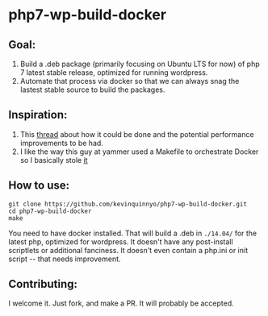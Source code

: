 # php7-wp-build-docker

## Goal:
1.  Build a .deb package (primarily focusing on Ubuntu LTS for now) of php 7 latest stable release, optimized for running wordpress.
2.  Automate that process via docker so that we can always snag the lastest stable source to build the packages.

## Inspiration:
1.  This [thread](http://www.serverphorums.com/read.php?7,1215001) about how it could be done and the potential performance improvements to be had.
2.  I like the way this guy at yammer used a Makefile to orchestrate Docker so I basically stole [it](https://github.com/yammer/mcrouter-build-docker)

## How to use:
```
git clone https://github.com/kevinquinnyo/php7-wp-build-docker.git
cd php7-wp-build-docker
make
```
You need to have docker installed.
That will build a .deb in `./14.04/` for the latest php, optimized for wordpress.  It doesn't have any post-install scriptlets or additional fanciness. It doesn't even contain a php.ini or init script -- that needs improvement.


## Contributing:
I welcome it.  Just fork, and make a PR.  It will probably be accepted.

